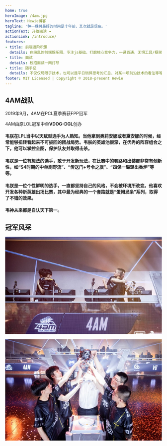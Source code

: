 ```yaml
---
home: true
heroImage: /4am.jpg
heroText: Hewie博客
tagline: '种一棵树最好的时间是十年前，其次就是现在。'
actionText: 开始阅读 →
actionLink: /introduce/
features:
- title: 前端进阶积累
  details: 在纷乱的前端娱乐圈，专注js基础，打磨核心竞争力，一通百通，无惧工具/框架变迁。
- title: 面试
  details: 校招面试一网打尽
- title: 随手记
  details: 不仅仅局限于技术，也可以是平日琐碎思考的汇总、对某一项前沿技术的看法等等（正经脸）
footer: MIT Licensed | Copyright © 2018-present Hewie
---
```


## 4AM战队 <Badge text="冠军" type="error"/> <Badge text="3+"/>


2019年9月，4AM在PCL夏季赛获FPP冠军

4AM由原LOL冠军中单**VDOG-DGL**创办
  
#### <Badge text="拳头游戏官方评"/> 韦朕在LPL当中以天赋型选手为人熟知。当他拿到奥莉安娜或者黛安娜的时候，经常能够扭转看起来不可扳回的团战局势。韦朕的英雄池很深，在优秀的阵容组合之下，他可以掌控全图，保护队友并取得击杀。

#### <Badge text="腾讯游戏评"  type="error"/> 韦朕是一位有想法的选手，敢于开发新玩法，在比赛中的套路和出装都非常有创新性，如“S4时期的中单刷野流”、“传送门+号令之旗”、“四保一璐璐出香炉”等等。

#### <Badge text="星竞界评"  type="warn"/> 韦朕是一位个性鲜明的选手，一直都坚持自己的风格，不会被环境所改变。他喜欢开发各种新英雄出场比赛，其中最为经典的一个套路就是“蛋帽发条”系列，取得了不错的效果。

#### <Badge text="LPL官方解说娃娃评"  /> 韦神从来都是自认天下第一。

## 冠军风采
![](https://raw.githubusercontent.com/Hewie8023/HewieBlog/master/docs/.vuepress/public/champion02.jpg)

![](https://raw.githubusercontent.com/Hewie8023/HewieBlog/master/docs/.vuepress/public/champion01.jpg)


